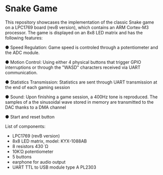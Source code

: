 # Snake Game
This repository showcases the implementation of the classic Snake game on a LPC1769 board (revB version), which contains an ARM Cortex-M3 processor. The game is displayed on an 8x8 LED matrix and has the following features:

● Speed Regulation: Game speed is controled through a potentiometer and the ADC module.

● Motion Control: Using either 4 physical buttons that trigger GPIO interruptions or through the "WASD" characters received via UART communication.

● Statistics Transmission: Statistics are sent through UART transmission at the end of each gaming session

● Sound: Upon finishing a game session, a 400Hz tone is reproduced. The samples of a the sinusoidal wave stored in memory are transmitted to the DAC thanks to a DMA channel

● Start and reset button 

List of components:

   - LPC1769 (revB version)
   - 8x8 LED matrix, model: KYX-1088AB
   - 8 resistors 430 Ὡ
   - 10KὩ potentiometer
   - 5 buttons
   - earphone for audio output
   - UART TTL to USB module type A PL2303
